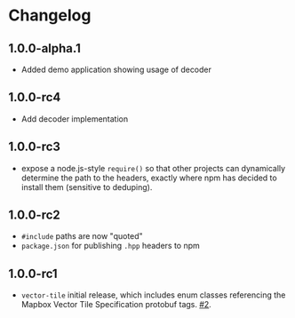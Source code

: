 # Changelog

## 1.0.0-alpha.1

- Added demo application showing usage of decoder

## 1.0.0-rc4

- Add decoder implementation

## 1.0.0-rc3

- expose a node.js-style `require()` so that other projects can dynamically determine the path to the headers, exactly where npm has decided to install them (sensitive to deduping).

## 1.0.0-rc2

- `#include` paths are now "quoted"
- `package.json` for publishing `.hpp` headers to npm

## 1.0.0-rc1

- `vector-tile` initial release, which includes enum classes referencing the Mapbox Vector Tile Specification protobuf tags. [#2](https://github.com/mapbox/vector-tile/issues/2).
